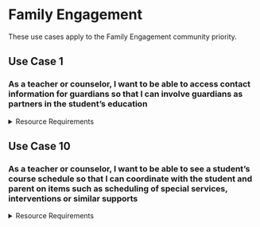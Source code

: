 # Family Engagement

These use cases apply to the Family Engagement community priority.

## Use Case 1

### As a teacher or counselor, I want to be able to access contact information for guardians so that I can involve guardians as partners in the student’s education

<details>
<summary>Resource Requirements</summary>

| API Resource                                      | Notes |
| ------------------------------------------------- | ----- |
| /parents                                          |       |
| /people                                           |       |
| /studentParentAssociations                        |       |
| /calendars                                        |       |
| /calendarDates                                    |       |
| /courses                                          |       |
| /courseOfferings                                  |       |
| /localEducationAgencies                           |       |
| /gradingPeriods                                   |       |
| /schools                                          |       |
| /sections                                         |       |
| /sessions                                         |       |
| /staffs                                           |       |
| /staffEducationOrganizationAssignmentAssociations |       |
| /staffEducationOrganizationEmploymentAssociations |       |
| /staffSchoolAssociations                          |       |
| /staffSectionAssociations                         |       |
| /students                                         |       |
| /studentEducationOrganizationAssociations         |       |
| /studentSchoolAssociations                        |       |
| /studentSectionAssociations                       |       |
| /bellSchedules                                    |       |
| /locations                                        |       |
| /classPeriods                                     |       |

</details>

## Use Case 10

### As a teacher or counselor, I want to be able to see a student’s course schedule so that I can coordinate with the student and parent on items such as scheduling of special services, interventions or similar supports

<details>
<summary>Resource Requirements</summary>

| API Resource                                      | Notes |
| ------------------------------------------------- | ----- |
| /parents                                          |       |
| /studentParentAssociations                        |       |
| /programs                                         |       |
| /studentProgramAssociations                       |       |
| /studentCTEProgramAssociations                    |       |
| /studentHomelessProgramAssociations               |       |
| /studentLanguageInstructionProgramAssociations    |       |
| /studentMigrantProgramAssociations                |       |
| /studentNeglectedOrDelinquentProgramAssociations  |       |
| /studentSchoolFoodServiceProgramAssociations      |       |
| /studentSpecialEducationProgramAssociations       |       |
| /studentTitleIPartAProgramAssociations            |       |
| /calendars                                        |       |
| /calendarDates                                    |       |
| /courses                                          |       |
| /courseOfferings                                  |       |
| /localEducationAgencies                           |       |
| /gradingPeriods                                   |       |
| /schools                                          |       |
| /sections                                         |       |
| /sessions                                         |       |
| /staffs                                           |       |
| /staffEducationOrganizationAssignmentAssociations |       |
| /staffEducationOrganizationEmploymentAssociations |       |
| /staffSchoolAssociations                          |       |
| /staffSectionAssociations                         |       |
| /students                                         |       |
| /studentEducationOrganizationAssociations         |       |
| /studentSchoolAssociations                        |       |
| /studentSectionAssociations                       |       |
| /bellSchedules                                    |       |
| /locations                                        |       |
| /classPeriods                                     |       |

</details>
